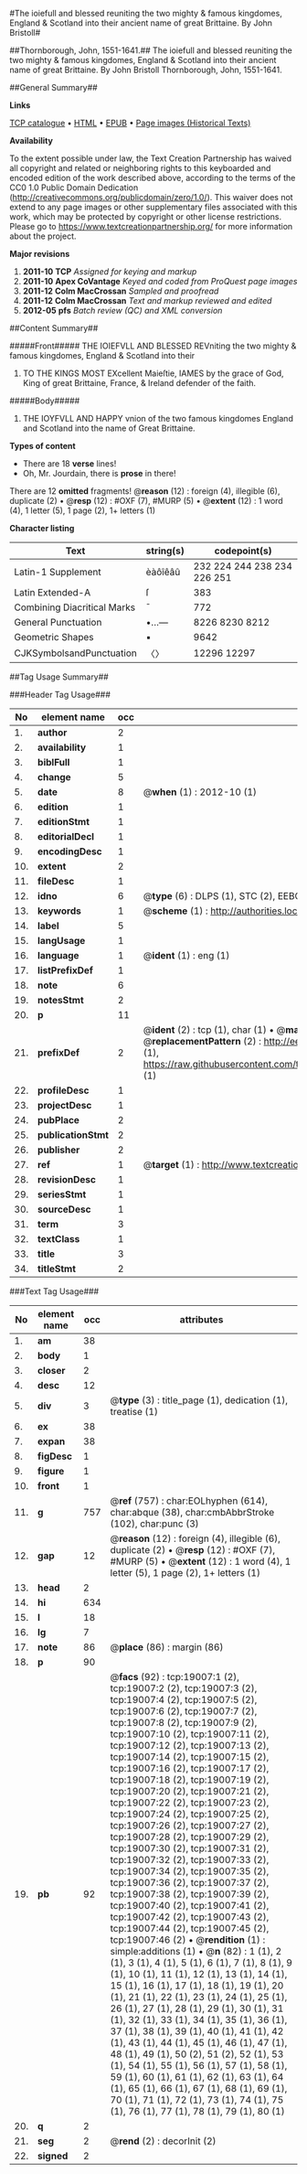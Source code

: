#The ioiefull and blessed reuniting the two mighty & famous kingdomes, England & Scotland into their ancient name of great Brittaine. By John Bristoll#

##Thornborough, John, 1551-1641.##
The ioiefull and blessed reuniting the two mighty & famous kingdomes, England & Scotland into their ancient name of great Brittaine. By John Bristoll
Thornborough, John, 1551-1641.

##General Summary##

**Links**

[TCP catalogue](http://www.ota.ox.ac.uk/tcp/)  • 
[HTML](http://tei.it.ox.ac.uk/tcp/Texts-HTML/free/A13/A13742.html)  • 
[EPUB](http://tei.it.ox.ac.uk/tcp/Texts-EPUB/free/A13/A13742.epub) • 
[Page images (Historical Texts)](https://historicaltexts.jisc.ac.uk/eebo-99853616e)

**Availability**

To the extent possible under law, the Text Creation Partnership has waived all copyright and related or neighboring rights to this keyboarded and encoded edition of the work described above, according to the terms of the CC0 1.0 Public Domain Dedication (http://creativecommons.org/publicdomain/zero/1.0/). This waiver does not extend to any page images or other supplementary files associated with this work, which may be protected by copyright or other license restrictions. Please go to https://www.textcreationpartnership.org/ for more information about the project.

**Major revisions**

1. __2011-10__ __TCP__ *Assigned for keying and markup*
1. __2011-10__ __Apex CoVantage__ *Keyed and coded from ProQuest page images*
1. __2011-12__ __Colm MacCrossan__ *Sampled and proofread*
1. __2011-12__ __Colm MacCrossan__ *Text and markup reviewed and edited*
1. __2012-05__ __pfs__ *Batch review (QC) and XML conversion*

##Content Summary##

#####Front#####
THE IOIEFVLL AND BLESSED REVniting the two mighty & famous kingdomes, England & Scotland into their 
1. TO THE KINGS MOST EXcellent Maieſtie, IAMES by the grace of God, King of great Brittaine, France, & Ireland defender of the faith.

#####Body#####

1. THE IOYFVLL AND HAPPY vnion of the two famous kingdomes England and Scotland into the name of Great Brittaine.

**Types of content**

  * There are 18 **verse** lines!
  * Oh, Mr. Jourdain, there is **prose** in there!

There are 12 **omitted** fragments! 
 @__reason__ (12) : foreign (4), illegible (6), duplicate (2)  •  @__resp__ (12) : #OXF (7), #MURP (5)  •  @__extent__ (12) : 1 word (4), 1 letter (5), 1 page (2), 1+ letters (1)

**Character listing**


|Text|string(s)|codepoint(s)|
|---|---|---|
|Latin-1 Supplement|èàôîêâû|232 224 244 238 234 226 251|
|Latin Extended-A|ſ|383|
|Combining             Diacritical Marks|̄|772|
|General Punctuation|•…—|8226 8230 8212|
|Geometric Shapes|▪|9642|
|CJKSymbolsandPunctuation|〈〉|12296 12297|

##Tag Usage Summary##

###Header Tag Usage###

|No|element name|occ|attributes|
|---|---|---|---|
|1.|__author__|2||
|2.|__availability__|1||
|3.|__biblFull__|1||
|4.|__change__|5||
|5.|__date__|8| @__when__ (1) : 2012-10 (1)|
|6.|__edition__|1||
|7.|__editionStmt__|1||
|8.|__editorialDecl__|1||
|9.|__encodingDesc__|1||
|10.|__extent__|2||
|11.|__fileDesc__|1||
|12.|__idno__|6| @__type__ (6) : DLPS (1), STC (2), EEBO-CITATION (1), PROQUEST (1), VID (1)|
|13.|__keywords__|1| @__scheme__ (1) : http://authorities.loc.gov/ (1)|
|14.|__label__|5||
|15.|__langUsage__|1||
|16.|__language__|1| @__ident__ (1) : eng (1)|
|17.|__listPrefixDef__|1||
|18.|__note__|6||
|19.|__notesStmt__|2||
|20.|__p__|11||
|21.|__prefixDef__|2| @__ident__ (2) : tcp (1), char (1)  •  @__matchPattern__ (2) : ([0-9\-]+):([0-9IVX]+) (1), (.+) (1)  •  @__replacementPattern__ (2) : http://eebo.chadwyck.com/downloadtiff?vid=$1&page=$2 (1), https://raw.githubusercontent.com/textcreationpartnership/Texts/master/tcpchars.xml#$1 (1)|
|22.|__profileDesc__|1||
|23.|__projectDesc__|1||
|24.|__pubPlace__|2||
|25.|__publicationStmt__|2||
|26.|__publisher__|2||
|27.|__ref__|1| @__target__ (1) : http://www.textcreationpartnership.org/docs/. (1)|
|28.|__revisionDesc__|1||
|29.|__seriesStmt__|1||
|30.|__sourceDesc__|1||
|31.|__term__|3||
|32.|__textClass__|1||
|33.|__title__|3||
|34.|__titleStmt__|2||


###Text Tag Usage###

|No|element name|occ|attributes|
|---|---|---|---|
|1.|__am__|38||
|2.|__body__|1||
|3.|__closer__|2||
|4.|__desc__|12||
|5.|__div__|3| @__type__ (3) : title_page (1), dedication (1), treatise (1)|
|6.|__ex__|38||
|7.|__expan__|38||
|8.|__figDesc__|1||
|9.|__figure__|1||
|10.|__front__|1||
|11.|__g__|757| @__ref__ (757) : char:EOLhyphen (614), char:abque (38), char:cmbAbbrStroke (102), char:punc (3)|
|12.|__gap__|12| @__reason__ (12) : foreign (4), illegible (6), duplicate (2)  •  @__resp__ (12) : #OXF (7), #MURP (5)  •  @__extent__ (12) : 1 word (4), 1 letter (5), 1 page (2), 1+ letters (1)|
|13.|__head__|2||
|14.|__hi__|634||
|15.|__l__|18||
|16.|__lg__|7||
|17.|__note__|86| @__place__ (86) : margin (86)|
|18.|__p__|90||
|19.|__pb__|92| @__facs__ (92) : tcp:19007:1 (2), tcp:19007:2 (2), tcp:19007:3 (2), tcp:19007:4 (2), tcp:19007:5 (2), tcp:19007:6 (2), tcp:19007:7 (2), tcp:19007:8 (2), tcp:19007:9 (2), tcp:19007:10 (2), tcp:19007:11 (2), tcp:19007:12 (2), tcp:19007:13 (2), tcp:19007:14 (2), tcp:19007:15 (2), tcp:19007:16 (2), tcp:19007:17 (2), tcp:19007:18 (2), tcp:19007:19 (2), tcp:19007:20 (2), tcp:19007:21 (2), tcp:19007:22 (2), tcp:19007:23 (2), tcp:19007:24 (2), tcp:19007:25 (2), tcp:19007:26 (2), tcp:19007:27 (2), tcp:19007:28 (2), tcp:19007:29 (2), tcp:19007:30 (2), tcp:19007:31 (2), tcp:19007:32 (2), tcp:19007:33 (2), tcp:19007:34 (2), tcp:19007:35 (2), tcp:19007:36 (2), tcp:19007:37 (2), tcp:19007:38 (2), tcp:19007:39 (2), tcp:19007:40 (2), tcp:19007:41 (2), tcp:19007:42 (2), tcp:19007:43 (2), tcp:19007:44 (2), tcp:19007:45 (2), tcp:19007:46 (2)  •  @__rendition__ (1) : simple:additions (1)  •  @__n__ (82) : 1 (1), 2 (1), 3 (1), 4 (1), 5 (1), 6 (1), 7 (1), 8 (1), 9 (1), 10 (1), 11 (1), 12 (1), 13 (1), 14 (1), 15 (1), 16 (1), 17 (1), 18 (1), 19 (1), 20 (1), 21 (1), 22 (1), 23 (1), 24 (1), 25 (1), 26 (1), 27 (1), 28 (1), 29 (1), 30 (1), 31 (1), 32 (1), 33 (1), 34 (1), 35 (1), 36 (1), 37 (1), 38 (1), 39 (1), 40 (1), 41 (1), 42 (1), 43 (1), 44 (1), 45 (1), 46 (1), 47 (1), 48 (1), 49 (1), 50 (2), 51 (2), 52 (1), 53 (1), 54 (1), 55 (1), 56 (1), 57 (1), 58 (1), 59 (1), 60 (1), 61 (1), 62 (1), 63 (1), 64 (1), 65 (1), 66 (1), 67 (1), 68 (1), 69 (1), 70 (1), 71 (1), 72 (1), 73 (1), 74 (1), 75 (1), 76 (1), 77 (1), 78 (1), 79 (1), 80 (1)|
|20.|__q__|2||
|21.|__seg__|2| @__rend__ (2) : decorInit (2)|
|22.|__signed__|2||
